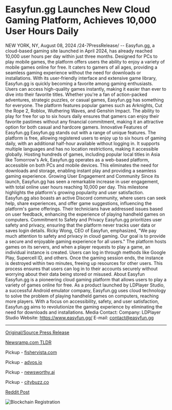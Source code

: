 # Easyfun.gg Launches New Cloud Gaming Platform, Achieves 10,000 User Hours Daily

NEW YORK, NY, August 08, 2024 /24-7PressRelease/ -- Easyfun.gg, a cloud-based gaming site launched in April 2024, has already reached 10,000 user hours per day within just three months. Designed for PCs to play mobile games, the platform offers users the ability to enjoy a variety of mobile games online for free. It caters to gamers of all ages, providing a seamless gaming experience without the need for downloads or installations. With its user-friendly interface and extensive game library, Easyfun.gg is quickly becoming a favorite among gaming enthusiasts.  Users can access high-quality games instantly, making it easier than ever to dive into their favorite titles. Whether you're a fan of action-packed adventures, strategic puzzles, or casual games, Easyfun.gg has something for everyone. The platform features popular games such as Arknights, Cut the Rope 2, Roblox, Wuthering Waves, and Genshin Impact. The ability to play for free for up to six hours daily ensures that gamers can enjoy their favorite pastimes without any financial commitment, making it an attractive option for both casual and hardcore gamers.  Innovative Features of Easyfun.gg Easyfun.gg stands out with a range of unique features. The platform is free, allowing registered users to enjoy up to six hours of gaming daily, with an additional half-hour available without logging in. It supports multiple languages and has no location restrictions, making it accessible globally.  Hosting hundreds of games, including popular local titles in Asia like Tomorrow's Ark, Easyfun.gg operates as a web-based platform, accessible on both PCs and mobile devices. This eliminates the need for downloads and storage, enabling instant play and providing a seamless gaming experience.  Growing User Engagement and Community Since its launch, Easyfun.gg has seen a remarkable increase in user engagement, with total online user hours reaching 10,000 per day. This milestone highlights the platform's growing popularity and user satisfaction. Easyfun.gg also boasts an active Discord community, where users can seek help, share experiences, and offer game suggestions, influencing the platform's game offerings. Their technicians have addressed issues based on user feedback, enhancing the experience of playing handheld games on computers.  Commitment to Safety and Privacy Easyfun.gg prioritizes user safety and privacy, ensuring that the platform never tracks user data or saves login details. Ricky Wong, CEO of Easyfun, emphasized, "We pay much attention to safety and privacy in cloud gaming. Our goal is to provide a secure and enjoyable gaming experience for all users."  The platform hosts games on its servers, and when a player requests to play a game, an individual instance is created. Users can log in through methods like Google Play, Supercell ID, and others. Once the gaming session ends, the instance is destroyed within two minutes, freeing up resources for other users. This process ensures that users can log in to their accounts securely without worrying about their data being stored or misused.  About Easyfun Easyfun.gg is a pioneering cloud gaming platform that allows users to play a variety of games online for free. As a product launched by LDPlayer Studio, a successful Android emulator company, Easyfun.gg uses cloud technology to solve the problem of playing handheld games on computers, reaching more players. With a focus on accessibility, safety, and user satisfaction, Easyfun.gg aims to revolutionize the gaming experience by eliminating the need for downloads and installations.  Media Contact:  Company: LDPlayer Studio Website: https://www.easyfun.gg/ E-mail: contact@easyfun.gg 

---

[Original/Source Press Release](https://www.24-7pressrelease.com/press-release/513207/easyfungg-launches-new-cloud-gaming-platform-achieves-10000-user-hours-daily)
                    

[Newsramp.com TLDR](https://newsramp.com/curated-news/easyfun-gg-cloud-based-gaming-site-reaches-10000-user-hours-daily/69a2aee5498dd514ac5301fca6fc5d80) 


Pickup - [fishervista.com](https://fishervista.com/en/easyfun-gg-launches-cloud-gaming-platform-surpasses-10000-daily-user-hours/20245568)

Pickup - [advos.io](https://advos.io/en/easyfun-gg-achieves-10000-daily-user-hours-with-new-cloud-gaming-platform/20245568)

Pickup - [newsworthy.ai](https://newsworthy.ai/curated/easyfun-gg-s-cloud-gaming-platform-surges-to-10000-daily-user-hours-in-just-three-months/20245568)

Pickup - [citybuzz.co](https://citybuzz.co/2024/08/08/easyfun-gg-cloud-gaming-platform-reaches-10000-daily-user-hours-in-just-three-months)
 



[Reddit Post](https://www.reddit.com/r/GamingNewsRamp/comments/1emzk8j/easyfungg_cloudbased_gaming_site_reaches_10000/) 



![Blockchain Registration](https://cdn.newsramp.app/24-7PressRelease/qrcode/248/8/daver2UG.webp)
